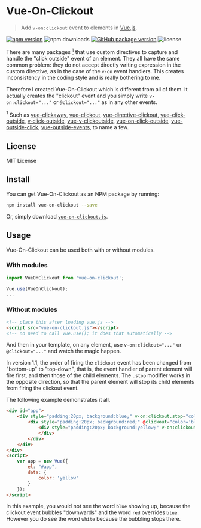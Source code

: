 # Vue-On-Clickout

> Add `v-on:clickout` event to elements in [Vue.js](https://www.npmjs.com/package/vue).

[![npm version](https://img.shields.io/npm/v/vue-on-clickout.svg?logo=npm)](https://www.npmjs.com/package/vue-on-clickout)
![npm downloads](https://img.shields.io/npm/dt/vue-on-clickout?logo=npm)
[![GitHub package version](https://img.shields.io/github/package-json/v/MuTsunTsai/vue-on-clickout.svg?logo=github&label=Github)](https://github.com/MuTsunTsai/vue-on-clickout)
![license](https://img.shields.io/npm/l/vue-on-clickout.svg)


There are many packages [<sup>1</sup>](#1) that use custom directives to capture and
handle the "click outside" event of an element. They all have the same common problem:
they do not accept directly writing expression in the custom directive, as in the case
of the `v-on` event handlers. This creates inconsistency in the coding style and
is really bothering to me.

Therefore I created Vue-On-Clickout which is different from all of them.
It actually creates the "clickout" event and you simply write `v-on:clickout="..."`
or `@clickout="..."` as in any other events.

<a class="anchor" id="1"><sup>1</sup></a> Such as
[vue-clickaway](https://www.npmjs.com/package/vue-clickaway),
[vue-clickout](vue-clickout),
[vue-directive-clickout](https://github.com/LinusBorg/vue-directive-clickout),
[vue-click-outside](https://www.npmjs.com/package/vue-click-outside),
[v-click-outside](https://www.npmjs.com/package/v-click-outside),
[vue-v-clickoutside](https://www.npmjs.com/package/vue-v-clickoutside),
[vue-on-click-outside](https://www.npmjs.com/package/vue-on-click-outside),
[vue-outside-click](https://www.npmjs.com/package/vue-outside-click),
[vue-outside-events](https://www.npmjs.com/package/vue-outside-events),
to name a few.

## License

MIT License

## Install

You can get Vue-On-Clickout as an NPM package by running:
```bash
npm install vue-on-clickout --save
```
Or, simply download [`vue-on-clickout.js`](https://github.com/MuTsunTsai/vue-on-clickout/raw/master/lib/vue-on-clickout.js).


## Usage

Vue-On-Clickout can be used both with or without modules.

### With modules

```javascript
import VueOnClickout from 'vue-on-clickout';

Vue.use(VueOnClickout);
...
```

### Without modules

```html
<!-- place this after loading vue.js -->
<script src="vue-on-clickout.js"></script>
<!-- no need to call Vue.use(); it does that automatically -->
```

And then in your template, on any element, use `v-on:clickout="..."` or `@clickout="..."` and watch the magic happen.

In version 1.1, the order of firing the `clickout` event has been changed from "bottom-up" to "top-down", that is, the event handler of parent element will fire first, and then those of the child elements. The `.stop` modifier works in the opposite direction, so that the parent element will stop its child elements from firing the clickout event.

The following example demonstrates it all.

```html
<div id="app">
	<div style="padding:20px; background:blue;" v-on:clickout.stop="color='white'">
		<div style="padding:20px; background:red;" @clickout="color='blue'">
			<div style="padding:20px; background:yellow;" v-on:clickout="color='red'" v-on:click="color='yellow'">{{color}}
			</div>
		</div>
	</div>
</div>
<script>
	var app = new Vue({
		el: "#app",
		data: {
			color: 'yellow'
		}
	});
</script>
```
In this example, you would not see the word `blue` showing up, because the clickout event bubbles "downwards" and the word `red` overrides `blue`. However you do see the word `white` because the bubbling stops there.